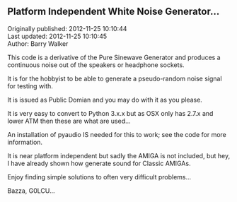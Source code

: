 ## Platform Independent White Noise Generator...  
Originally published: 2012-11-25 10:10:44  
Last updated: 2012-11-25 10:10:45  
Author: Barry Walker  
  
This code is a derivative of the Pure Sinewave Generator and produces a continuous noise out of the speakers or headphone sockets.

It is for the hobbyist to be able to generate a pseudo-random noise signal for testing with.

It is issued as Public Domian and you may do with it as you please.

It is very easy to convert to Python 3.x.x but as OSX only has 2.7.x and lower ATM then these are what are used...

An installation of pyaudio IS needed for this to work; see the code for more information.

It is near platform independent but sadly the AMIGA is not included, but hey, I have already shown how generate sound for Classic AMIGAs.

Enjoy finding simple solutions to often very difficult problems...

Bazza, G0LCU...
